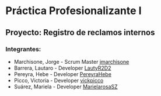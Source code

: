 # Práctica Profesionalizante I

## Proyecto: Registro de reclamos internos

### Integrantes:
* Marchisone, Jorge - Scrum Master [jmarchisone](https://github.com/jmarchisone)
* Barrera, Lautaro - Developer [LautyR2D2](https://github.com/LautyR2D2)
* Pereyra, Hebe - Developer [PereyraHebe](https://github.com/PereyraHebe)
* Picco, Victoria - Developer [vickpicco](https://github.com/vickpicco) 
* Suárez, Mariela - Developer [MarielarosaSZ](https://github.com/MarielarosaSZ)
